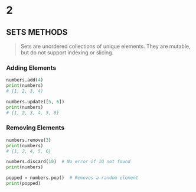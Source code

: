 # 2

## SETS METHODS

> Sets are unordered collections of unique elements. They are mutable, but do not support indexing or slicing.
> 

### Adding Elements

```python
numbers.add(4)
print(numbers)
# {1, 2, 3, 4}

numbers.update([5, 6])
print(numbers)
# {1, 2, 3, 4, 5, 6}
```

### Removing Elements

```python
numbers.remove(3)
print(numbers)
# {1, 2, 4, 5, 6}

numbers.discard(10)  # No error if 10 not found
print(numbers)

popped = numbers.pop()  # Removes a random element
print(popped)
```